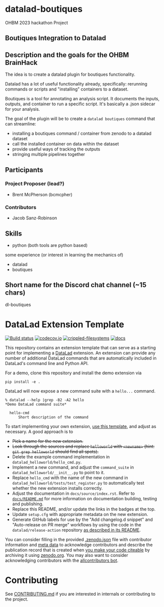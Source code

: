 # datalad-boutiques
OHBM 2023 hackathon Project

## Boutiques Integration to Datalad

## Description and the goals for the OHBM BrainHack

The idea is to create a datalad plugin for boutiques functionality.

Datalad has a lot of useful functionality already, specifically: rerunning commands or scripts and "installing" containers to a dataset.

Boutiques is a tool for annotating an analysis script. It documents the inputs, outputs, and container to run a specific script. It's basically a .json sidecar for your analysis.

The goal of the plugin will be to create a `datalad boutiques` command that can streamline:
 - installing a boutiques command / container from zenodo to a datalad dataset
 - call the installed container on data within the dataset
 - provide useful ways of tracking the outputs 
 - stringing multiple pipelines together

## Participants

### Project Proposer (lead?)

- Brent McPherson (bcmcpher)

### Contributors

- Jacob Sanz-Robinson

## Skills

- python (both tools are python based)

some experience (or interest in learning the mechanics of)
- datalad
- boutiques

## Short name for the Discord chat channel (~15 chars)

dl-boutiques

# DataLad Extension Template

[![Build status](https://ci.appveyor.com/api/projects/status/g9von5wtpoidcecy/branch/main?svg=true)](https://ci.appveyor.com/project/mih/datalad-extension-template/branch/main) [![codecov.io](https://codecov.io/github/datalad/datalad-extension-template/coverage.svg?branch=main)](https://codecov.io/github/datalad/datalad-extension-template?branch=main) [![crippled-filesystems](https://github.com/datalad/datalad-extension-template/workflows/crippled-filesystems/badge.svg)](https://github.com/datalad/datalad-extension-template/actions?query=workflow%3Acrippled-filesystems) [![docs](https://github.com/datalad/datalad-extension-template/workflows/docs/badge.svg)](https://github.com/datalad/datalad-extension-template/actions?query=workflow%3Adocs)

This repository contains an extension template that can serve as a starting point
for implementing a [DataLad](http://datalad.org) extension. An extension can
provide any number of additional DataLad commands that are automatically
included in DataLad's command line and Python API.

For a demo, clone this repository and install the demo extension via

    pip install -e .

DataLad will now expose a new command suite with a `hello...` command.

    % datalad --help |grep -B2 -A2 hello
    *Demo DataLad command suite*

      hello-cmd
          Short description of the command

To start implementing your own extension, [use this
template](https://github.com/datalad/datalad-extension-template/generate), and
adjust as necessary. A good approach is to

- ~~Pick a name for the new extension.~~
- ~~Look through the sources and replace `helloworld` with `<newname>` (hint: `git grep helloworld` should find all spots).~~
- Delete the example command implementation in `datalad_helloworld/hello_cmd.py`.
- Implement a new command, and adjust the `command_suite` in
  `datalad_helloworld/__init__.py` to point to it.
- Replace `hello_cmd` with the name of the new command in
  `datalad_helloworld/tests/test_register.py` to automatically test whether the
  new extension installs correctly.
- Adjust the documentation in `docs/source/index.rst`. Refer to [`docs/README.md`](docs/README.md) for more information on documentation building, testing and publishing.
- Replace this README, and/or update the links in the badges at the top.
- Update `setup.cfg` with appropriate metadata on the new extension.
- Generate GitHub labels for use by the "Add changelog.d snippet" and
  "Auto-release on PR merge" workflows by using the code in the
  `datalad/release-action` repository [as described in its
  README](https://github.com/datalad/release-action#command-labels).

You can consider filling in the provided [.zenodo.json](.zenodo.json) file with
contributor information and [meta data](https://developers.zenodo.org/#representation)
to acknowledge contributors and describe the publication record that is created when
[you make your code citeable](https://guides.github.com/activities/citable-code/)
by archiving it using [zenodo.org](https://zenodo.org/). You may also want to
consider acknowledging contributors with the
[allcontributors bot](https://allcontributors.org/docs/en/bot/overview).

# Contributing

See [CONTRIBUTING.md](CONTRIBUTING.md) if you are interested in internals or
contributing to the project.
